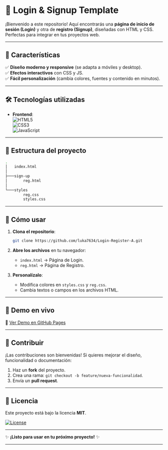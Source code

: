 # 🔐 **Login & Signup Template**

¡Bienvenido a este repositorio! Aquí encontrarás una **página de inicio de sesión (Login)** y otra de **registro (Signup)**, diseñadas con HTML y CSS. Perfectas para integrar en tus proyectos web.

---

## 🚀 **Características**

✅ **Diseño moderno y responsive** (se adapta a móviles y desktop).  
✅ **Efectos interactivos** con CSS y JS.  
✅ **Fácil personalización** (cambia colores, fuentes y contenido en minutos).

---

## 🛠 **Tecnologías utilizadas**

- **Frontend**:  
  ![HTML5](https://img.shields.io/badge/HTML5-E34F26?style=flat&logo=html5&logoColor=white)  
  ![CSS3](https://img.shields.io/badge/CSS3-1572B6?style=flat&logo=css3&logoColor=white)  
  ![JavaScript](https://img.shields.io/badge/JavaScript-F7DF1E?style=flat&logo=javascript&logoColor=black)

---

## 📂 **Estructura del proyecto**

```bash
.
│   index.html
│
├───sign-up
│       reg.html
│
└───styles
        reg.css
        styles.css
```

---

## 🌟 **Cómo usar**

1. **Clona el repositorio**:

   ```bash
   git clone https://github.com/luka7634/Login-Register-A.git
   ```

2. **Abre los archivos** en tu navegador:

   - `index.html` → Página de Login.
   - `reg.html` → Página de Registro.

3. **Personalízalo**:
   - Modifica colores en `styles.css` y `reg.css`.
   - Cambia textos o campos en los archivos HTML.

---

## 🔗 **Demo en vivo**

📌 [Ver Demo en GitHub Pages](https://luka7634.github.io/Login-Register-A/index.html)

---

## 🤝 **Contribuir**

¡Las contribuciones son bienvenidas! Si quieres mejorar el diseño, funcionalidad o documentación:

1. Haz un **fork** del proyecto.
2. Crea una rama: `git checkout -b feature/nueva-funcionalidad`.
3. Envía un **pull request**.

---

## 📜 **Licencia**

Este proyecto está bajo la licencia **MIT**.

[![License](https://img.shields.io/badge/License-MIT-blue.svg)](https://opensource.org/licenses/MIT)

---

✨ **¡Listo para usar en tu próximo proyecto!** ✨

---
